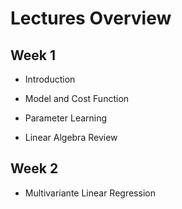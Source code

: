 # Lectures Overview

## Week 1

* Introduction

* Model and Cost Function

* Parameter Learning

* Linear Algebra Review

## Week 2

* Multivariante Linear Regression
